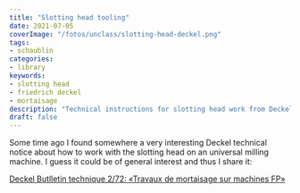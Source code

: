 ```yaml
---
title: "Slotting head tooling"
date: 2021-07-05
coverImage: "/fotos/unclass/slotting-head-deckel.png"
tags:
- schaublin
categories:
- library
keywords:
- slotting head
- friedrich deckel
- mortaisage
description: "Technical instructions for slotting head work from Deckel"
draft: false
---
```


<!-- content --->

Some time ago I found somewhere a very interesting Deckel technical
notice about how to work with the slotting head on an universal
milling machine. I guess it could be of general interest and thus
I share it:

[Deckel Butlletin technique 2/72: «Travaux de mortaisage sur machines FP»](/pdfs/deckel-2-72.pdf)
